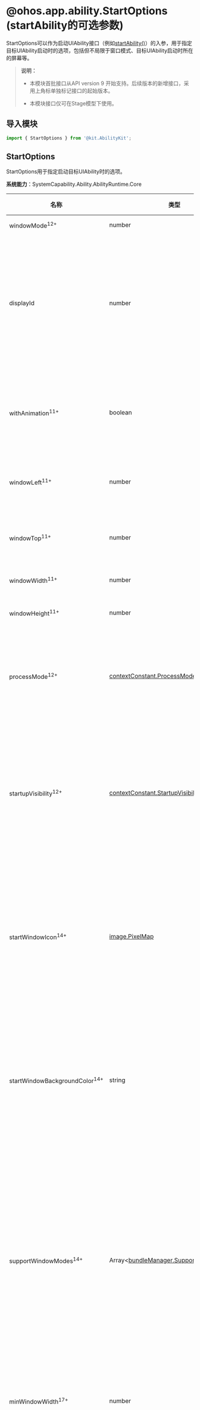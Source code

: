# @ohos.app.ability.StartOptions (startAbility的可选参数)
<!--Kit: Ability Kit-->
<!--Subsystem: Ability-->
<!--Owner: @dsz2025; @yangxuguang-huawei; @Luobniz21-->
<!--SE: @ccllee1-->
<!--TSE: @lixueqing513-->

StartOptions可以作为启动UIAbility接口（例如[startAbility()](js-apis-inner-application-uiAbilityContext.md#startability-1)）的入参，用于指定目标UIAbility启动时的选项，包括但不局限于窗口模式、目标UIAbility启动时所在的屏幕等。

> **说明：**
>
> - 本模块首批接口从API version 9 开始支持。后续版本的新增接口，采用上角标单独标记接口的起始版本。
>
> - 本模块接口仅可在Stage模型下使用。

## 导入模块

```ts
import { StartOptions } from '@kit.AbilityKit';
```

## StartOptions

StartOptions用于指定启动目标UIAbility时的选项。

**系统能力**：SystemCapability.Ability.AbilityRuntime.Core

| 名称 | 类型 | 只读 | 可选 | 说明 |
| -------- | -------- | -------- | -------- | -------- |
| windowMode<sup>12+<sup> | number | 否 | 是 | 启动UIAbility时的窗口模式，详见[WindowMode](./js-apis-app-ability-abilityConstant.md#windowmode12)。 |
| displayId | number | 否 | 是 | 屏幕ID，取值为大于等于-1的整数。<br>- 取值为-1，表示当前屏幕。<br>- 取值为0，表示主屏幕。<br>- 取值为正整数，表示指定ID的屏幕。<br>**说明**：<br>从API version 14开始，默认值是-1，即当前屏幕。<br>在API version 14之前版本，默认值为0，即主屏幕。<br>**原子化服务API**：从API version 11开始，该接口支持在原子化服务中使用。 |
| withAnimation<sup>11+</sup> | boolean | 否 | 是 | 启动UIAbility时是否具有动画效果。true表示具有动画效果，false表示不具有动画效果。<br>**约束：**<br>1.该功能仅在2in1和tablet设备上生效。<br>2.调用方与目标方必须为同一应用。 |
| windowLeft<sup>11+</sup> | number | 否 | 是 | 窗口左边的位置，单位为px。取值范围为[0, maxWindowWidth]。如果设置为负值，系统会默认设置为0。配置该字段时，建议同时配置windowTop。 |
| windowTop<sup>11+</sup> | number | 否 | 是 | 窗口顶部的位置，单位为px。取值范围为[0, maxWindowHeight]。如果设置为负值，系统会默认设置为0。配置该字段时，建议同时配置windowLeft。 |
| windowWidth<sup>11+</sup> | number | 否 | 是 | 窗口的宽度，单位为px。取值范围为[minWindowWidth, maxWindowWidth]。 |
| windowHeight<sup>11+</sup> | number | 否 | 是 | 窗口的高度，单位为px。取值范围为[minWindowHeight, maxWindowHeight]。 |
| processMode<sup>12+</sup> | [contextConstant.ProcessMode](js-apis-app-ability-contextConstant.md#processmode12) | 否 | 是 | UIAbility启动后的进程模式。<br>**约束：**<br>1.该功能仅在2in1和tablet设备上生效。<br>2.仅在[UIAbilityContext.startAbility](js-apis-inner-application-uiAbilityContext.md#startability-1)中生效。<br>3.processMode和startupVisibility必须同时设置。 |
| startupVisibility<sup>12+</sup> | [contextConstant.StartupVisibility](js-apis-app-ability-contextConstant.md#startupvisibility12) | 是 | 否 | UIAbility启动后的可见性。当用户设置目标UIAbility为不可见时，目标UIAbility的窗口不会显示在前台，dock栏也不会有图标，同时目标UIAbility的onForeground生命周期不会被调用。<br>**约束：**<br>1.该功能仅在2in1和tablet设备上生效。<br>2.仅在[UIAbilityContext.startAbility](js-apis-inner-application-uiAbilityContext.md#startability-1)中生效。<br>3.processMode和startupVisibility必须同时设置。 |
| startWindowIcon<sup>14+</sup> | [image.PixelMap](../../reference/apis-image-kit/arkts-apis-image-PixelMap.md) | 否 | 是 |  启动当前应用的UIAbility时，启动页所显示的图标。如果未配置该字段，则默认采用module.json5文件中startWindowIcon字段的配置。<br>**约束：**<br>- 启动其他应用的UIAbility时，该字段不生效。<br>- 该功能仅在2in1和tablet设备上生效。<br>- 仅在[UIAbilityContext.startAbility](js-apis-inner-application-uiAbilityContext.md#startability-1)中生效。<br>- 图片数据大小限制为600MB。|
| startWindowBackgroundColor<sup>14+</sup> | string | 否 | 是 |  启动当前应用的UIAbility时，启动页所显示的背景颜色。固定为ARGB格式, 如：`#E5FFFFFF`。如果未配置该字段，则默认采用module.json5文件中startWindowBackground字段的配置。<br>**约束：**<br>- 启动其他应用的UIAbility时，该字段不生效。<br>- 该功能仅在2in1和tablet设备上生效。<br>- 仅在[UIAbilityContext.startAbility](js-apis-inner-application-uiAbilityContext.md#startability-1)中生效。 |
| supportWindowModes<sup>14+</sup> | Array\<[bundleManager.SupportWindowMode](./js-apis-bundleManager.md#supportwindowmode)> | 否 | 是 |  启动UIAbility时，指定窗口是否显示最大化/窗口化/分屏按键。如果未配置该字段，则默认采用该UIAbility对应的[module.json5配置文件](../../quick-start/module-configuration-file.md)中[abilities标签](../../quick-start/module-configuration-file.md#abilities标签)的supportWindowMode字段取值。<br>- FULL_SCREEN：支持全屏模式。<br>- FLOATING：支持悬浮窗模式。<br>- SPLIT：支持分屏模式。通常需要配合FULL_SCREEN或FLOATING一起使用，不建议只配置SPLIT。当仅配置SPLIT时，2in1设备上的窗口默认为悬浮窗模式，支持进入分屏模式；tablet设备上的窗口默认为全屏模式，支持进入分屏模式。 <br>**约束：**<br><!--RP1-->该功能仅在2in1和tablet设备上生效。<!--RP1End-->|
| minWindowWidth<sup>17+</sup> | number | 否 | 是 | 窗口最小的宽度，单位为px，可以通过[getWindowLimits](../apis-arkui/arkts-apis-window-Window.md#getwindowlimits11)获得当前窗口的尺寸限制。<br>**约束：**<br/>仅在2in1和tablet设备上生效。 |
| minWindowHeight<sup>17+</sup> | number | 否 | 是 | 窗口最小的高度，单位为px，可以通过[getWindowLimits](../apis-arkui/arkts-apis-window-Window.md#getwindowlimits11)获得当前窗口的尺寸限制。<br>**约束：**<br/>仅在2in1和tablet设备上生效。 |
| maxWindowWidth<sup>17+</sup> | number | 否 | 是 | 窗口最大的宽度，单位为px，可以通过[getWindowLimits](../apis-arkui/arkts-apis-window-Window.md#getwindowlimits11)获得当前窗口的尺寸限制。<br>**约束：**<br/>仅在2in1和tablet设备上生效。 |
| maxWindowHeight<sup>17+</sup> | number | 否 | 是 | 窗口最大的高度，单位为px，可以通过[getWindowLimits](../apis-arkui/arkts-apis-window-Window.md#getwindowlimits11)获得当前窗口的尺寸限制。<br>**约束：**<br/>仅在2in1和tablet设备上生效。 |
| completionHandler<sup>20+</sup> | [CompletionHandler](js-apis-app-ability-completionHandler.md) | 否 | 是 | 拉端结果操作类，用于处理拉端结果。<br/>**原子化服务API**：从API version 20开始，该接口支持在原子化服务中使用。 |
| hideStartWindow<sup>20+</sup> | boolean | 否 | 是 | 启动当前应用的UIAbility时，控制是否隐藏窗口的启动页。启动页介绍和规格详见[StartWindow](../../quick-start/module-configuration-file.md#startwindow标签)。<br>**约束：**<br/>1.该功能仅在2in1设备和自由多窗模式下的tablet设备上生效。<br>2.该功能仅在启动当前应用的UIAbility时生效。 |
| windowCreateParams<sup>20+</sup> | [WindowCreateParams](../apis-arkui/arkts-apis-window-i.md#windowcreateparams20) | 否 | 是 | 启动UIAbility时的窗口参数。 |

**示例：**

  ```ts
  import { UIAbility, Want, StartOptions, bundleManager, CompletionHandler } from '@kit.AbilityKit';
  import { BusinessError } from '@kit.BasicServicesKit';
  import { image } from '@kit.ImageKit';
  import { window } from '@kit.ArkUI';

  export default class EntryAbility extends UIAbility {
    onForeground() {
      let want: Want = {
        deviceId: '',
        bundleName: 'com.example.myapplication',
        abilityName: 'EntryAbility'
      };

      let completionHandler: CompletionHandler = {
        onRequestSuccess: (elementName: bundleManager.ElementName, message: string): void => {
          console.info(`${elementName.bundleName}-${elementName.moduleName}-${elementName.abilityName} start succeeded: ${message}`);
        },
        onRequestFailure: (elementName: bundleManager.ElementName, message: string): void => {
          console.error(`${elementName.bundleName}-${elementName.moduleName}-${elementName.abilityName} start failed: ${message}`);
        }
      };

      let color = new ArrayBuffer(0);
      let imagePixelMap: image.PixelMap;
      let windowParam: window.WindowCreateParams = {};
      image.createPixelMap(color, {
        size: {
          height: 100,
          width: 100
        }
      }).then((data) => {
        imagePixelMap = data;
        let options: StartOptions = {
          displayId: 0,
          startWindowIcon: imagePixelMap,
          startWindowBackgroundColor: '#00000000',
          supportWindowModes: [
            bundleManager.SupportWindowMode.FULL_SCREEN,
            bundleManager.SupportWindowMode.SPLIT,
            bundleManager.SupportWindowMode.FLOATING
          ],
          minWindowWidth: 320,
          minWindowHeight: 240,
          maxWindowWidth: 2560,
          maxWindowHeight: 2560,
          completionHandler: completionHandler,
          hideStartWindow: true,
          windowCreateParams: windowParam
        };

        try {
          this.context.startAbility(want, options, (err: BusinessError) => {
            if (err.code) {
              // 处理业务逻辑错误
              console.error(`startAbility failed, code is ${err.code}, message is ${err.message}`);
              return;
            }
            // 执行正常业务
            console.info('startAbility succeed');
          });
        } catch (err) {
          // 处理入参错误异常
          let code = (err as BusinessError).code;
          let message = (err as BusinessError).message;
          console.error(`startAbility failed, code is ${code}, message is ${message}`);
        }
      }).catch((err: BusinessError) => {
        console.error(`createPixelMap failed, code is ${err.code}, message is ${err.message}`);
      });
    }
  }
  ```
